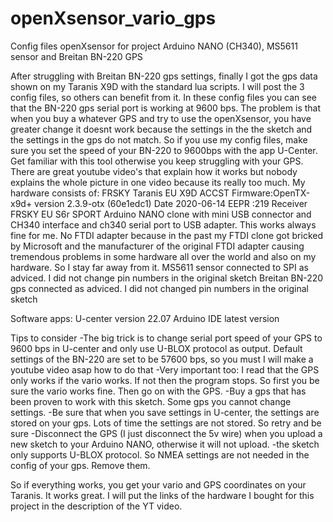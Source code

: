 # openXsensor_vario_gps
Config files openXsensor for project Arduino NANO (CH340), MS5611 sensor and Breitan BN-220 GPS

After struggling with Breitan BN-220 gps settings, finally I got the gps data shown on my Taranis X9D with the standard lua scripts.
I will post the 3 config files, so others can benefit from it.
In these config files you can see that the BN-220 gps serial port is working at 9600 bps.
The problem is that when you buy a whatever GPS and try to use the openXsensor, you have greater change it doesnt work because the settings in the the sketch and the settings in the gps do not match.
So if you use my config files, make sure you set the speed of your BN-220 to 9600bps with the app U-Center. Get familiar with this tool otherwise you keep struggling with your GPS. There are great youtube video's that explain how it works but nobody explains the whole picture in one video because its really too much.
My hardware consists of:
FRSKY Taranis EU X9D ACCST Firmware:OpenTX-x9d+ version 2.3.9-otx (60e1edc1) Date 2020-06-14  EEPR :219
Receiver FRSKY EU S6r SPORT
Arduino NANO clone with mini USB connector and CH340 interface and ch340 serial port to USB adapter. This works always fine for me. No FTDI adapter because in the past my FTDI clone got bricked by Microsoft and the manufacturer of the original FTDI adapter causing tremendous problems in some hardware all over the world and also on my hardware. So I stay far away from it.
MS5611 sensor connected to SPI as adviced. I did not change pin numbers in the original sketch
Breitan BN-220 gps connected as adviced. I did not changed pin numbers in the original sketch

Software apps: U-center version 22.07
Arduino IDE latest version

Tips to consider
-The big trick is to change serial port speed of your GPS to 9600 bps in U-center and only use U-BLOX protocol as output. Default settings of the BN-220 are set to be 57600 bps, so you must 
I will make a youtube video asap how to do that
-Very important too: I read that the GPS only works if the vario works. If not then the program stops. So first you be sure the vario works fine. Then go on with the GPS.
-Buy a gps that has been proven to work with this sketch. Some gps you cannot change settings.
-Be sure that when you save settings in U-center, the settings are stored on your gps. Lots of time the settings are not stored. So retry and be sure
-Disconnect the GPS (I just disconnect the 5v wire) when you upload a new sketch to your Arduino NANO, otherwise it will not upload.
-the sketch only supports U-BLOX protocol. So NMEA settings are not needed in the config of your gps. Remove them.

So if everything works, you get your vario and GPS coordinates on your Taranis. It works great.
I will put the links of the hardware I bought for this project in the description of the YT video.

